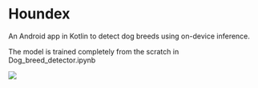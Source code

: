 # Houndex
An Android app in Kotlin to detect dog breeds using on-device inference. 

The model is trained completely from the scratch in Dog_breed_detector.ipynb

![](20191204-204729-480x986_001_1_.gif)
